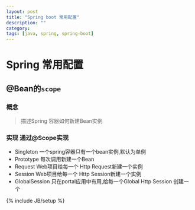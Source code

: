 ```yaml
---
layout: post
title: "Spring boot 常用配置"
description: ""
category: 
tags: [java, spring, spring-boot]
---
```


# Spring 常用配置

## @Bean的`scope`

### 概念

> 描述Spring 容器如何新建Bean实例

### 实现 通过@Scope实现

- Singleton     一个spring容器只有一个bean实例,默认为单例
- Prototype     每次调用新建一个Bean
- Request       Web项目给每一个 Http Request新建一个实例
- Session       Web项目给每一个 Http Session新建一个实例
- GlobalSession 只在portal应用中有用,给每一个Global Http Session 创建一个






{% include JB/setup %}
